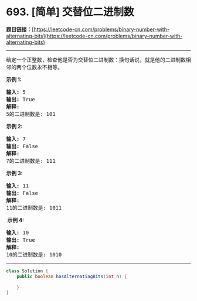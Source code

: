 # 693. [简单] 交替位二进制数

**题目链接：**[https://leetcode-cn.com/problems/binary-number-with-alternating-bits](https://leetcode-cn.com/problems/binary-number-with-alternating-bits)

---

<div class="content__1Y2H">
 <div class="notranslate">
  <p>给定一个正整数，检查他是否为交替位二进制数：换句话说，就是他的二进制数相邻的两个位数永不相等。</p> 
  <p><strong>示例 1:</strong></p> 
  <pre class="language-text"><strong>输入:</strong> 5
<strong>输出:</strong> True
<strong>解释:</strong>
5的二进制数是: 101
</pre> 
  <p><strong>示例 2:</strong></p> 
  <pre class="language-text"><strong>输入:</strong> 7
<strong>输出:</strong> False
<strong>解释:</strong>
7的二进制数是: 111
</pre> 
  <p><strong>示例&nbsp;3:</strong></p> 
  <pre class="language-text"><strong>输入:</strong> 11
<strong>输出:</strong> False
<strong>解释:</strong>
11的二进制数是: 1011
</pre> 
  <p><strong>&nbsp;示例 4:</strong></p> 
  <pre class="language-text"><strong>输入:</strong> 10
<strong>输出:</strong> True
<strong>解释:</strong>
10的二进制数是: 1010
</pre> 
 </div>
</div>

---

```java
class Solution {
    public boolean hasAlternatingBits(int n) {
        
    }
}
```